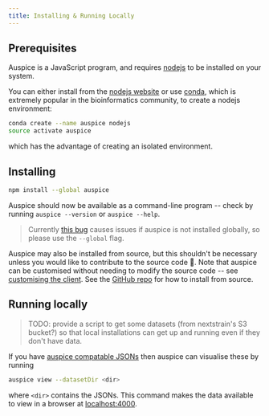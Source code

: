 ```yaml
---
title: Installing & Running Locally
---
```


## Prerequisites 
Auspice is a JavaScript program, and requires [nodejs](https://nodejs.org/) to be installed on your system.

You can either install from the [nodejs website](https://nodejs.org/en/) or use [conda](https://conda.io/docs/), which is extremely popular in the bioinformatics community, to create a nodejs environment:
```bash
conda create --name auspice nodejs
source activate auspice
```
which has the advantage of creating an isolated environment. 

## Installing

```bash
npm install --global auspice
```
Auspice should now be available as a command-line program -- check by running `auspice --version` or `auspice --help`.

> Currently [this bug](https://github.com/nextstrain/auspice/issues/689) causes issues if auspice is not installed globally, so please use the `--global` flag.

Auspice may also be installed from source, but this shouldn't be necessary unless you would like to contribute to the source code 🙌. Note that auspice can be customised without needing to modify the source code -- see [customising the client](customise-client/introduction.md). See the [GitHub repo](https://github.com/nextstrain/auspice) for how to install from source.


## Running locally

> TODO: provide a script to get some datasets (from nextstrain's S3 bucket?) so that local installations can get up and running even if they don't have data. 

If you have [auspice compatable JSONs](introduction/data-formats.md) then auspice can visualise these by running

```bash
auspice view --datasetDir <dir>
```

where `<dir>` contains the JSONs. This command makes the data available to view in a browser at [localhost:4000](http://localhost:4000).



